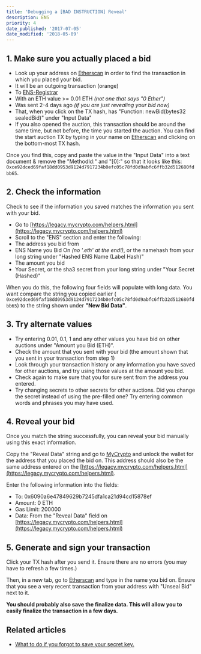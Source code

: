 ```yaml
---
title: 'Debugging a [BAD INSTRUCTION] Reveal'
description: ENS
priority: 4
date_published: '2017-07-05'
date_modified: '2018-05-09'
---
```


## 1. Make sure you actually placed a bid

* Look up your address on [Etherscan](https://etherscan.io) in order to find the transaction in which you placed your bid.
* It will be an outgoing transaction (orange)
* To [ENS-Registrar](https://etherscan.io/address/0x6090a6e47849629b7245dfa1ca21d94cd15878ef)
* With an ETH value >= 0.01 ETH *(not one that says "0 Ether")*
* Was sent 2-4 days ago *(if you are just revealing your bid now)*
* That, when you click on the TX hash, has "Function: newBid(bytes32 sealedBid)" under "Input Data"
* If you also opened the auction, this transaction should be around the same time, but not before, the time you started the auction. You can find the start auction TX by typing in your name on [Etherscan](https://etherscan.io/enslookup?q=yourname.eth) and clicking on the bottom-most TX hash.

Once you find this, copy and paste the value in the "Input Data" into a text document & remove the "MethodId:" and "[0]:" so that it looks like this: `0xce92dced69faf18dd0953d9124d7917234b0efc05c78fd0d9abfc6ffb32d512680fdbb65`.

## 2. Check the information

Check to see if the information you saved matches the information you sent with your bid.

* Go to [https://legacy.mycrypto.com/helpers.html](https://legacy.mycrypto.com/helpers.html)
* Scroll to the "ENS" section and enter the following:
* The address you bid from
* ENS Name you Bid On *(no '.eth' at the end!)*, or the namehash from your long string under "Hashed ENS Name (Label Hash)"
* The amount you bid
* Your Secret, or the sha3 secret from your long string under "Your Secret (Hashed)"

When you do this, the following four fields will populate with long data. You want compare the string you copied earlier ( `0xce92dced69faf18dd0953d9124d7917234b0efc05c78fd0d9abfc6ffb32d512680fdbb65`) to the string shown under **"New Bid Data"**.

## 3. Try alternate values

* Try entering 0.01, 0.1, 1 and any other values you have bid on other auctions under "Amount you Bid (ETH)".
* Check the amount that you sent with your bid (the amount shown that you sent in your transaction from step 1)
* Look through your transaction history or any information you have saved for other auctions, and try using those values at the amount you bid.
* Check again to make sure that you for sure sent from the address you entered.
* Try changing secrets to other secrets for other auctions. Did you change the secret instead of using the pre-filled one? Try entering common words and phrases you may have used.

## 4. Reveal your bid

Once you match the string successfully, you can reveal your bid manually using this exact information.

Copy the "Reveal Data" string and go to [MyCrypto](https://mycrypto.com/account) and unlock the wallet for the address that you placed the bid on. This address should also be the same address entered on the [https://legacy.mycrypto.com/helpers.html](https://legacy.mycrypto.com/helpers.html).

Enter the following information into the fields:

* To: 0x6090a6e47849629b7245dfa1ca21d94cd15878ef
* Amount: 0 ETH
* Gas Limit: 200000
* Data: From the "Reveal Data" field on [https://legacy.mycrypto.com/helpers.html](https://legacy.mycrypto.com/helpers.html)

## 5. Generate and sign your transaction

Click your TX hash after you send it. Ensure there are no errors (you may have to refresh a few times.)

Then, in a new tab, go to [Etherscan](https://etherscan.io/enslookup?q=yourname.eth) and type in the name you bid on. Ensure that you see a very recent transaction from your address with "Unseal Bid" next to it.

**You should probably also save the finalize data. This will allow you to easily finalize the transaction in a few days.**

## Related articles

* [What to do if you forgot to save your secret key.](/how-to/ens/brute-forcing-secret-word-phrases)
